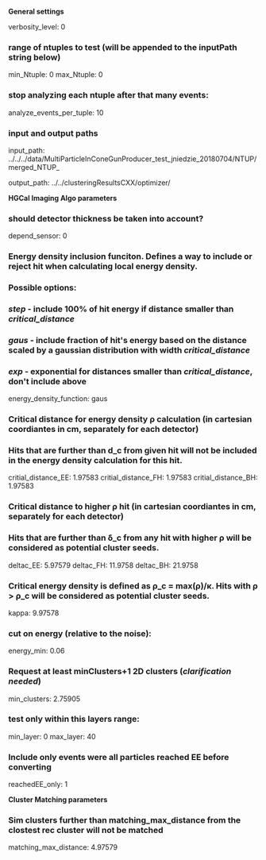 **General settings**

verbosity_level:  0

### range of ntuples to test (will be appended to the inputPath string below)
min_Ntuple:  0
max_Ntuple:  0

### stop analyzing each ntuple after that many events: 
analyze_events_per_tuple:	10

### input and output paths

input_path: ../../../data/MultiParticleInConeGunProducer_test_jniedzie_20180704/NTUP/merged_NTUP_

output_path: ../../clusteringResultsCXX/optimizer/


**HGCal Imaging Algo parameters**

### should detector thickness be taken into account?
depend_sensor:	0

### Energy density inclusion funciton. Defines a way to include or reject hit when calculating local energy density.
### Possible options:
### *step* - include 100% of hit energy if distance smaller than *critical_distance*  
### *gaus* - include fraction of hit's energy based on the distance scaled by a gaussian distribution with width *critical_distance*
### *exp* - exponential for distances smaller than *critical_distance*, don't include above
  energy_density_function:  gaus


### Critical distance for energy density ρ calculation (in cartesian coordiantes in cm, separately for each detector)
### Hits that are further than d_c from given hit will not be included in the energy density calculation for this hit.
critial_distance_EE:	1.97583
critial_distance_FH:	1.97583
critial_distance_BH:	1.97583

### Critical distance to higher ρ hit (in cartesian coordiantes in cm, separately for each detector)
### Hits that are further than δ_c from any hit with higher ρ will be considered as potential cluster seeds.
deltac_EE:	5.97579
deltac_FH:	11.9758
deltac_BH:	21.9758

### Critical energy density is defined as ρ_c = max(ρ)/κ. Hits with ρ > ρ_c will be considered as potential cluster seeds.
kappa:	9.97578

### cut on energy (relative to the noise):
energy_min:	0.06

### Request at least minClusters+1 2D clusters  (*clarification needed*)
min_clusters:	2.75905

### test only within this layers range:
min_layer: 0
max_layer: 40

### Include only events were all particles reached EE before converting
reachedEE_only:	1


**Cluster Matching parameters**

### Sim clusters further than matching_max_distance from the clostest rec cluster will not be matched 
matching_max_distance:	4.97579

